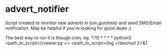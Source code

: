 # advert_notifier

Script created to monitor new adverts in {olx,gumtree} and send SMS/Email notification. May be helpful if you're looking for good deals ;)

The best way to run it is though cron, eg.
*/15 * * * * python3 <path_to_script>/crawler.py >> <path_to_script>/log >/dev/null 2>&1
